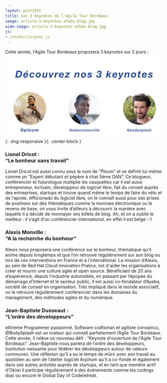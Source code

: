 ```yaml
---
layout: post2015
title: Les 3 keynotes de l'Agile Tour Bordeaux
image: article-3-keynotes-atbdx-blog.jpg
wide-image: article-3-keynotes-atbdx-blog.jpg
js:
- /static/js/post.js
---
```


Cette année, l'Agile Tour Bordeaux proposera 3 keynotes sur 2 jours :<!--more-->

![Alt text](/static/img/blog/article-3-keynotes-atbdx-blog.jpg){: .img-responsive }{: .center-block }

<div class="row">
<div class="col-lg-4">


<h3>Lionel Dricot :<br>“Le bonheur sans travail”</h3>
<p>
Lionel Dricot est aussi connu sous le nom de “Ploum” et se définit lui-même comme un “Expert débutant et pépère à chat 5ème DAN”. Ce blogueur, conférencier et futurologue multiplie les casquettes car il est aussi entrepreneur, écrivain, développeur de logiciel libre, fait du conseil auprès des entreprises, startups et trouve quand même le temps de faire du vélo et de l’apnée. Afficionado du logiciel libre, on le connaît aussi pour ses prises de positions sur des thématiques comme la monnaie électronique ou le revenu de base, on vous invite d’ailleurs à découvrir la manière avec laquelle il a décidé de monnayer ses billets de blog. Ah, et on a oublié le meilleur : il s’agit d’un conférencier international, en effet il est belge :-)
</p>


</div>
<div class="col-lg-4">

<h3>Alexis Monville : <br>“A la recherche du bonheur”</h3>
<p>
Alexis nous proposera une conférence sur le bonheur, thématique qu’il anime depuis longtemps et que l’on retrouve régulièrement sur son blog ou lors de ces interventions en France et à l'international. La mission d’Alexis, au sein de Red Hat Cloud Innovation Pratice, est d'aider les organisations à créer et nourrir une culture agile et open source. Bénéficiant de 20 ans d’expérience, depuis l’industrie automobile, en passant par l’épopée du démarrage d’Internet et le secteur public, il est aussi co-fondateur d’Ayeba, société de conseil en organisation. Très impliqué dans le monde associatif, on le retrouve régulièrement conférencier dans les domaines du management, des méthodes agiles et du numérique.
</p>
</div>
<div class="col-lg-4">


<h3>Jean-Baptiste Dusseaut : <br> “L’ordre des développeurs”</h3>
<p>
eXtreme Programmer passionné, Software craftsman et agiliste convaincu, @BodySplash est un orateur qui connaît parfaitement l’Agile Tour Bordeaux. Cette année, il relève un nouveau défi : “Keynote d'ouverture de l'Agile Tour Bordeaux”. Jean-Baptiste nous parlera de l’ordre des développeurs, institution naissante pour fédérer les développeurs autour de valeurs communes. Une réflexion qu’il a eu le temps de mûrir avec son travail au quotidien au sein de l’atelier logiciel Arpinum qu’il a co-fondé et également dans ses autres activités auprès de startups, et en tant que membre actif d'Okiwi il participe régulièrement à des évènements comme les codings dojo ou encore le Global Day of Coderetreat.
</p>
</div>
</div>